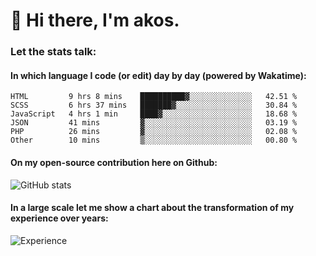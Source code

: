 # 👋 Hi there, I'm akos. 


### Let the stats talk:


#### In which language I code (or edit) day by day (powered by Wakatime): 

<!--START_SECTION:waka-->

```text
HTML         9 hrs 8 mins    ██████████▓░░░░░░░░░░░░░░   42.51 %
SCSS         6 hrs 37 mins   ███████▓░░░░░░░░░░░░░░░░░   30.84 %
JavaScript   4 hrs 1 min     ████▓░░░░░░░░░░░░░░░░░░░░   18.68 %
JSON         41 mins         ▓░░░░░░░░░░░░░░░░░░░░░░░░   03.19 %
PHP          26 mins         ▓░░░░░░░░░░░░░░░░░░░░░░░░   02.08 %
Other        10 mins         ▒░░░░░░░░░░░░░░░░░░░░░░░░   00.80 %
```

<!--END_SECTION:waka-->

#### On my open-source contribution here on Github:
 
![GitHub stats](https://github-readme-stats.vercel.app/api?username=akosbalasko)

#### In a large scale let me show a chart about the transformation of my experience over years:   

![Experience](https://cr-skills-chart-widget.azurewebsites.net/api/api?username=akosbalasko)
